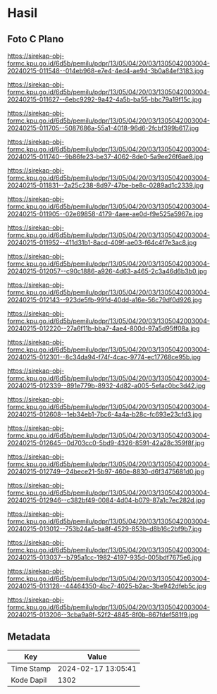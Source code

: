 # Hasil

## Foto C Plano

https://sirekap-obj-formc.kpu.go.id/6d5b/pemilu/pdpr/13/05/04/20/03/1305042003004-20240215-011548--014eb968-e7e4-4ed4-ae94-3b0a84ef3183.jpg

https://sirekap-obj-formc.kpu.go.id/6d5b/pemilu/pdpr/13/05/04/20/03/1305042003004-20240215-011627--6ebc9292-9a42-4a5b-ba55-bbc79a19f15c.jpg

https://sirekap-obj-formc.kpu.go.id/6d5b/pemilu/pdpr/13/05/04/20/03/1305042003004-20240215-011705--5087686a-55a1-4018-96d6-2fcbf399b617.jpg

https://sirekap-obj-formc.kpu.go.id/6d5b/pemilu/pdpr/13/05/04/20/03/1305042003004-20240215-011740--9b86fe23-be37-4062-8de0-5a9ee26f6ae8.jpg

https://sirekap-obj-formc.kpu.go.id/6d5b/pemilu/pdpr/13/05/04/20/03/1305042003004-20240215-011831--2a25c238-8d97-47be-be8c-0289ad1c2339.jpg

https://sirekap-obj-formc.kpu.go.id/6d5b/pemilu/pdpr/13/05/04/20/03/1305042003004-20240215-011905--02e69858-4179-4aee-ae0d-f9e525a5967e.jpg

https://sirekap-obj-formc.kpu.go.id/6d5b/pemilu/pdpr/13/05/04/20/03/1305042003004-20240215-011952--411d31b1-8acd-409f-ae03-f64c4f7e3ac8.jpg

https://sirekap-obj-formc.kpu.go.id/6d5b/pemilu/pdpr/13/05/04/20/03/1305042003004-20240215-012057--c90c1886-a926-4d63-a465-2c3a46d6b3b0.jpg

https://sirekap-obj-formc.kpu.go.id/6d5b/pemilu/pdpr/13/05/04/20/03/1305042003004-20240215-012143--923de5fb-991d-40dd-a16e-56c79df0d926.jpg

https://sirekap-obj-formc.kpu.go.id/6d5b/pemilu/pdpr/13/05/04/20/03/1305042003004-20240215-012220--27a6f11b-bba7-4ae4-800d-97a5d95ff08a.jpg

https://sirekap-obj-formc.kpu.go.id/6d5b/pemilu/pdpr/13/05/04/20/03/1305042003004-20240215-012301--8c34da94-f74f-4cac-9774-ec17768ce95b.jpg

https://sirekap-obj-formc.kpu.go.id/6d5b/pemilu/pdpr/13/05/04/20/03/1305042003004-20240215-012339--891e779b-8932-4d82-a005-5efac0bc3d42.jpg

https://sirekap-obj-formc.kpu.go.id/6d5b/pemilu/pdpr/13/05/04/20/03/1305042003004-20240215-012608--1eb34eb1-7bc6-4a4a-b28c-fc693e23cfd3.jpg

https://sirekap-obj-formc.kpu.go.id/6d5b/pemilu/pdpr/13/05/04/20/03/1305042003004-20240215-012645--0d703cc0-5bd9-4326-8591-42a28c359f8f.jpg

https://sirekap-obj-formc.kpu.go.id/6d5b/pemilu/pdpr/13/05/04/20/03/1305042003004-20240215-012749--24bece21-5b97-460e-8830-d6f3475681d0.jpg

https://sirekap-obj-formc.kpu.go.id/6d5b/pemilu/pdpr/13/05/04/20/03/1305042003004-20240215-012946--c382bf49-0084-4d04-b079-87a1c7ec282d.jpg

https://sirekap-obj-formc.kpu.go.id/6d5b/pemilu/pdpr/13/05/04/20/03/1305042003004-20240215-013012--753b24a5-ba8f-4529-853b-d8b16c2bf9b7.jpg

https://sirekap-obj-formc.kpu.go.id/6d5b/pemilu/pdpr/13/05/04/20/03/1305042003004-20240215-013037--b795a1cc-1982-4197-935d-005bdf7675e6.jpg

https://sirekap-obj-formc.kpu.go.id/6d5b/pemilu/pdpr/13/05/04/20/03/1305042003004-20240215-013128--44464350-4bc7-4025-b2ac-3be942dfeb5c.jpg

https://sirekap-obj-formc.kpu.go.id/6d5b/pemilu/pdpr/13/05/04/20/03/1305042003004-20240215-013206--3cba9a8f-52f2-4845-8f0b-867fdef581f9.jpg


## Metadata

| Key        | Value               |
| ---------- | ------------------- |
| Time Stamp | 2024-02-17 13:05:41 |
| Kode Dapil | 1302                |



